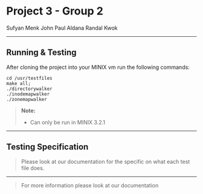 Project 3 - Group 2
===================
Sufyan Menk
John Paul Aldana
Randal Kwok

----------

Running & Testing
-------------
After cloning the project into your MINIX vm run the following commands:
```
cd /usr/testfiles
make all;
./directorywalker
./inodemapwalker
./zonemapwalker
```

> **Note:**
> - Can only be run in MINIX 3.2.1

----------

Testing Specification
------------
> Please look at our documentation for the specific on what each test file does.

----------

> For more information please look at our documentation
